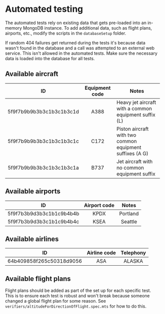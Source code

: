 # Automated testing

The automated tests rely on existing data that gets pre-loaded into an in-memory MongoDB instance. To add additional data,
such as flight plans, airports, etc., modify the scripts in the `databaseSetup` folder.

If random 404 failures get returned during the tests it's because data wasn't found in the database and a call was attempted
to an external web service. This isn't allowed in the automated tests. Make sure the necessary data is loaded into the database
for all tests.

## Available aircraft

|        ID         | Equipment code |                       Notes                        |
|:-----------------:|:--------------:|-------------------------------------------------|
| 5f9f7b9b9b3b3c1b3c1b3c1d |      A388      | Heavy jet aircraft with a common equipment suffix (L)  |
| 5f9f7b9b9b3b3c1b3c1b3c1c |      C172      | Piston aircraft with two common equipment suffixes (A G) |
| 5f9f7b9b9b3b3c1b3c1b3c1a |      B737      |      Jet aircraft with no common equipment suffix      |

## Available airports

|        ID         | Airport code |                       Notes                        |
|:-----------------:|:--------------:|:-------------------------------------------------:|
| 5f9f7b3b9d3b3c1b1c9b4b4b |      KPDX      | Portland   |
| 5f9f7b3b9d3b3c1b1c9b4b4c |      KSEA      | Seattle |

## Available airlines

|        ID         | Airline code |                       Telephony                        |
|:-----------------:|:--------------:|:-------------------------------------------------:|
| 64b409858f265c50318d9056 |      ASA      | ALASKA   |

## Available flight plans

Flight plans should be added as part of the set up for each specific test. This is to ensure each test
is robust and won't break because someone changed a global flight plan for some reason. See
`verifiers/altitudeForDirectionOfFlight.spec.mts` for how to do this.
